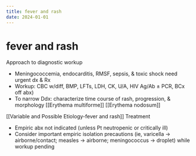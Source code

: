 ```yaml
---
title: fever and rash
date: 2024-01-01
---
```

# fever and rash

Approach to diagnostic workup
* Meningococcemia, endocarditis, RMSF, sepsis, & toxic shock need urgent dx & Rx
* Workup: CBC w/diff, BMP, LFTs, LDH, CK, U/A, HIV Ag/Ab ± PCR, BCx
off abx)
* To narrow Ddx: characterize time course of rash, progression, & morphology
[[Erythema multiforme]]
[[Erythema nodosum]]

[[Variable and Possible Etiology-fever and rash]]
Treatment
* Empiric abx not indicated (unless Pt neutropenic or critically ill)
* Consider important empiric isolation precautions (ie, varicella → airborne/contact; measles → airborne; meningococcus → droplet) while workup pending
